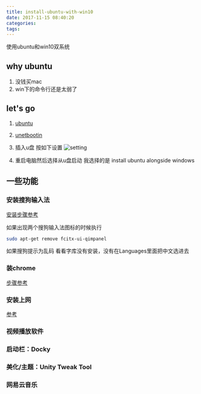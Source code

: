 ```yaml
---
title: install-ubuntu-with-win10
date: 2017-11-15 08:40:20
categories:
tags:
---
```

使用ubuntu和win10双系统
<!--more-->
## why ubuntu
1. 没钱买mac
2. win下的命令行还是太弱了

## let's go

1. [ubuntu](https://www.ubuntu.com/download/desktop) 

2. [unetbootin](https://unetbootin.github.io/)

3. 插入u盘 按如下设置
![setting](http://ou7k0sem6.bkt.clouddn.com/blog/171115/l0hh4KHd3A.png?imageslim)

4. 重启电脑然后选择从u盘启动
我选择的是 install ubuntu alongside windows

## 一些功能

### 安装搜狗输入法

[安装步骤参考](http://blog.topspeedsnail.com/archives/6955)

如果出现两个搜狗输入法图标的时候执行

```bash
sudo apt-get remove fcitx-ui-qimpanel
```
如果搜狗提示为乱码 看看字库没有安装，没有在Languages里面把中文选进去
### 装chrome

[步骤参考](http://www.linuxidc.com/Linux/2016-05/131096.htm)

### 安装上网
[参考](https://github.com/shadowsocks/shadowsocks-libev)

### 视频播放软件

### 启动栏：Docky

### 美化/主题：Unity Tweak Tool

### 网易云音乐